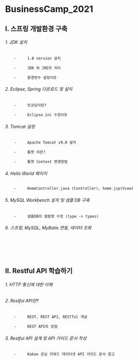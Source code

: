 # BusinessCamp_2021


## I.            스프링 개발환경 구축

######    1.    JDK 설치

        -     1.8 version 설치

        -     JDK 와 JRE의 차이

        -     환경변수 설정이유

######    2.    Eclipse, Spring 다운로드 및 설치

        -     인코딩이란?

        -     Eclipse.ini 수정이유

######    3.    Tomcat 설정

        -     Apache Tomcat v9.0 설치

        -     톰캣 이란?

        -     톰캣 Context 변경방법

######    4.    Hello World 페이지

        -     HomeController.java (Controller), home.jsp(View) 

######    5.    MySQL Workbench 설치 및 샘플 DB 구축

        -     샘플DB의 컬럼명 수정 (type -> types)

######    6.    스프링, MySQL, MyBatis 연동, 데이터 조회
</br></br></br>


## II.                Restful API 학습하기

######    1. HTTP 통신에 대한 이해

######    2. Restful API란?

        -     REST, REST API, RESTful 개념
              
        -     REST API의 장점

######    3. Restful API 설계 및 API 가이드 문서 작성

        -     Kakao 관심 키워드 데이터셋 API 가이드 문서 참고 
        


